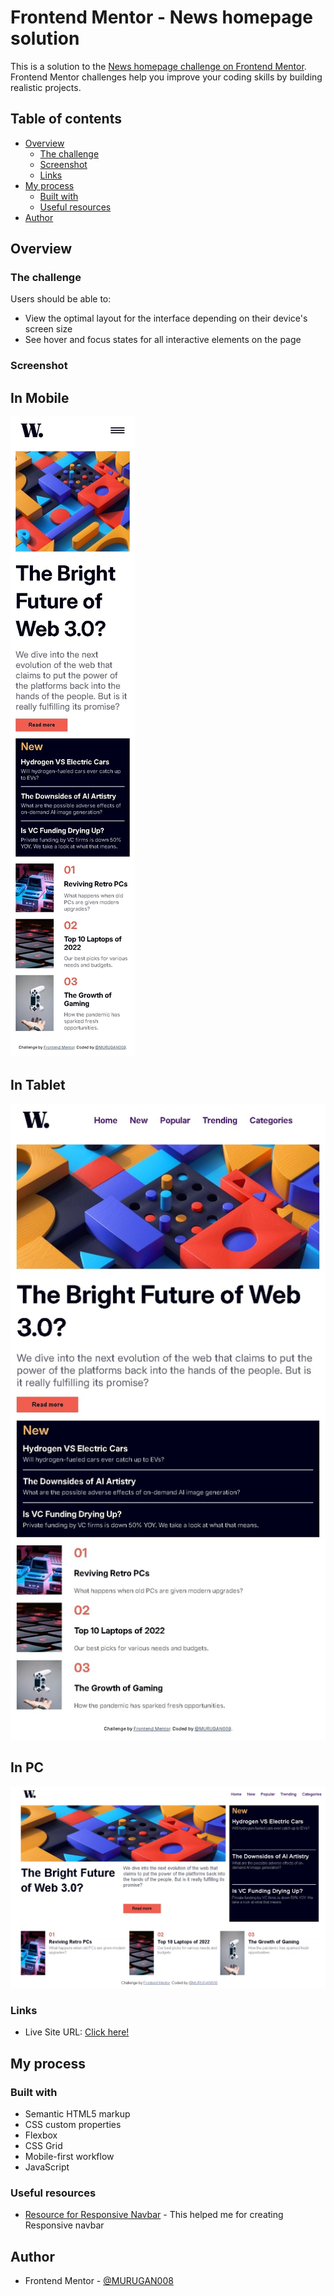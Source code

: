 # Frontend Mentor - News homepage solution

This is a solution to the [News homepage challenge on Frontend Mentor](https://www.frontendmentor.io/challenges/news-homepage-H6SWTa1MFl). Frontend Mentor challenges help you improve your coding skills by building realistic projects. 

## Table of contents

- [Overview](#overview)
  - [The challenge](#the-challenge)
  - [Screenshot](#screenshot)
  - [Links](#links)
- [My process](#my-process)
  - [Built with](#built-with)
  - [Useful resources](#useful-resources)
- [Author](#author)



## Overview

### The challenge

Users should be able to:

- View the optimal layout for the interface depending on their device's screen size
- See hover and focus states for all interactive elements on the page

### Screenshot

## In Mobile
![](./MOBILE-1.jpeg)

## In Tablet
![](./TABLET-1.jpeg)

## In PC
![](./PC-1.jpeg)

### Links

- Live Site URL: [Click here!](https://murugan008.github.io/NEWS-HOMEPAGE/)

## My process

### Built with

- Semantic HTML5 markup
- CSS custom properties
- Flexbox
- CSS Grid
- Mobile-first workflow
- JavaScript


### Useful resources

- [Resource for Responsive Navbar](https://youtu.be/U8smiWQ8Seg?si=V3GhuXJvTSyFGI7L) - This helped me for creating Responsive navbar


## Author

- Frontend Mentor - [@MURUGAN008](https://www.frontendmentor.io/profile/MURUGAN008)

